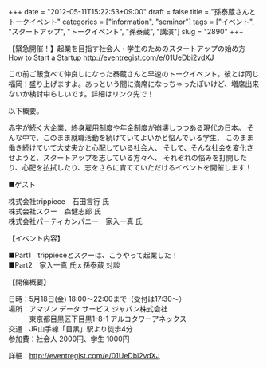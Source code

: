 +++
date = "2012-05-11T15:22:53+09:00"
draft = false
title = "孫泰蔵さんとトークイベント"
categories = ["information", "seminor"]
tags = ["イベント", "スタートアップ", "トークイベント", "孫泰蔵", "講演"]
slug = "2890"
+++

【緊急開催！】起業を目指す社会人・学生のためのスタートアップの始め方　How to Start a Startup
<a href="http://eventregist.com/e/01UeDbi2vdXJ">http://eventregist.com/e/01UeDbi2vdXJ</a>

この前ご飯食べて仲良しになった泰蔵さんと早速のトークイベント。彼とは同じ福岡！盛り上げますよ。あっという間に満席になっちゃったぽいけど、増席出来ないか検討中らしいです。詳細はリンク先で！

以下概要。

赤字が続く大企業、終身雇用制度や年金制度が崩壊しつつある現代の日本。
そんな中で、このまま就職活動を続けていてよいかと悩んでいる学生、
このまま働き続けていて大丈夫かと心配している社会人、
そして、そんな社会を変化させようと、スタートアップを志している方々へ、
それぞれの悩みを打開したり、心配を払拭したり、志をさらに育てていただけるイベントを開催します！

■ゲスト

株式会社trippiece　石田言行 氏<br />
株式会社スクー　森健志郎 氏<br />
株式会社パーティカンパニー　家入一真 氏<br />

【イベント内容】

■Part1　trippieceとスクーは、こうやって起業した！<br />
■Part2　家入一真 氏ｘ孫泰蔵 対談


【開催概要】

日時：5月18日(金) 18:00～22:00まで（受付は17:30～）<br />
場所：アマゾン データ サービス ジャパン株式会社<br />
　　　東京都目黒区下目黒1-8-1 アルコタワーアネックス<br />
交通：JR山手線「目黒」駅より徒歩4分<br />
参加費：社会人 2000円、学生 1000円<br />

詳細：<a href="http://eventregist.com/e/01UeDbi2vdXJ">http://eventregist.com/e/01UeDbi2vdXJ</a>
